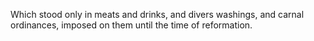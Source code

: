 Which stood only in meats and drinks, and divers washings, and carnal ordinances, imposed on them until the time of reformation.
